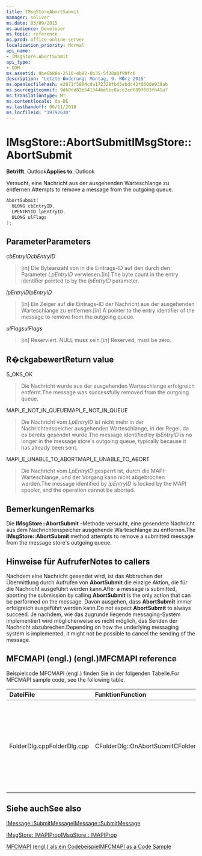 ```yaml
---
title: IMsgStoreAbortSubmit
manager: soliver
ms.date: 03/09/2015
ms.audience: Developer
ms.topic: reference
ms.prod: office-online-server
localization_priority: Normal
api_name:
- IMsgStore.AbortSubmit
api_type:
- COM
ms.assetid: 9be6b88e-2510-4b82-8b35-5f20a0f99fc0
description: 'Letzte �nderung: Montag, 9. M�rz 2015'
ms.openlocfilehash: e2871f5804cda172328fbd3ebdc43f860de939ab
ms.sourcegitcommit: 9d60cd82b5413446e5bc8ace2cd689f683fb41a7
ms.translationtype: MT
ms.contentlocale: de-DE
ms.lasthandoff: 06/11/2018
ms.locfileid: "19792630"
---
```

# <a name="imsgstoreabortsubmit"></a><span data-ttu-id="a56c4-103">IMsgStore::AbortSubmit</span><span class="sxs-lookup"><span data-stu-id="a56c4-103">IMsgStore::AbortSubmit</span></span>

  
  
<span data-ttu-id="a56c4-104">**Betrifft**: Outlook</span><span class="sxs-lookup"><span data-stu-id="a56c4-104">**Applies to**: Outlook</span></span> 
  
<span data-ttu-id="a56c4-105">Versucht, eine Nachricht aus der ausgehenden Warteschlange zu entfernen.</span><span class="sxs-lookup"><span data-stu-id="a56c4-105">Attempts to remove a message from the outgoing queue.</span></span>
  
```cpp
AbortSubmit(
  ULONG cbEntryID,
  LPENTRYID lpEntryID,
  ULONG ulFlags
);
```

## <a name="parameters"></a><span data-ttu-id="a56c4-106">Parameter</span><span class="sxs-lookup"><span data-stu-id="a56c4-106">Parameters</span></span>

 <span data-ttu-id="a56c4-107">_cbEntryID_</span><span class="sxs-lookup"><span data-stu-id="a56c4-107">_cbEntryID_</span></span>
  
> <span data-ttu-id="a56c4-108">[in] Die Byteanzahl von in die Eintrags-ID auf den durch den Parameter _LpEntryID_ verwiesen.</span><span class="sxs-lookup"><span data-stu-id="a56c4-108">[in] The byte count in the entry identifier pointed to by the  _lpEntryID_ parameter.</span></span> 
    
 <span data-ttu-id="a56c4-109">_lpEntryID_</span><span class="sxs-lookup"><span data-stu-id="a56c4-109">_lpEntryID_</span></span>
  
> <span data-ttu-id="a56c4-110">[in] Ein Zeiger auf die Eintrags-ID der Nachricht aus der ausgehenden Warteschlange zu entfernen.</span><span class="sxs-lookup"><span data-stu-id="a56c4-110">[in] A pointer to the entry identifier of the message to remove from the outgoing queue.</span></span> 
    
 <span data-ttu-id="a56c4-111">_ulFlags_</span><span class="sxs-lookup"><span data-stu-id="a56c4-111">_ulFlags_</span></span>
  
> <span data-ttu-id="a56c4-112">[in] Reserviert. NULL muss sein.</span><span class="sxs-lookup"><span data-stu-id="a56c4-112">[in] Reserved; must be zero.</span></span>
    
## <a name="return-value"></a><span data-ttu-id="a56c4-113">R�ckgabewert</span><span class="sxs-lookup"><span data-stu-id="a56c4-113">Return value</span></span>

<span data-ttu-id="a56c4-114">S_OK</span><span class="sxs-lookup"><span data-stu-id="a56c4-114">S_OK</span></span> 
  
> <span data-ttu-id="a56c4-115">Die Nachricht wurde aus der ausgehenden Warteschlange erfolgreich entfernt.</span><span class="sxs-lookup"><span data-stu-id="a56c4-115">The message was successfully removed from the outgoing queue.</span></span>
    
<span data-ttu-id="a56c4-116">MAPI_E_NOT_IN_QUEUE</span><span class="sxs-lookup"><span data-stu-id="a56c4-116">MAPI_E_NOT_IN_QUEUE</span></span> 
  
> <span data-ttu-id="a56c4-117">Die Nachricht vom _LpEntryID_ ist nicht mehr in der Nachrichtenspeicher ausgehenden Warteschlange, in der Regel, da es bereits gesendet wurde.</span><span class="sxs-lookup"><span data-stu-id="a56c4-117">The message identified by  _lpEntryID_ is no longer in the message store's outgoing queue, typically because it has already been sent.</span></span> 
    
<span data-ttu-id="a56c4-118">MAPI_E_UNABLE_TO_ABORT</span><span class="sxs-lookup"><span data-stu-id="a56c4-118">MAPI_E_UNABLE_TO_ABORT</span></span> 
  
> <span data-ttu-id="a56c4-119">Die Nachricht vom _LpEntryID_ gesperrt ist, durch die MAPI-Warteschlange, und der Vorgang kann nicht abgebrochen werden.</span><span class="sxs-lookup"><span data-stu-id="a56c4-119">The message identified by  _lpEntryID_ is locked by the MAPI spooler, and the operation cannot be aborted.</span></span> 
    
## <a name="remarks"></a><span data-ttu-id="a56c4-120">Bemerkungen</span><span class="sxs-lookup"><span data-stu-id="a56c4-120">Remarks</span></span>

<span data-ttu-id="a56c4-121">Die **IMsgStore::AbortSubmit** -Methode versucht, eine gesendete Nachricht aus dem Nachrichtenspeicher ausgehende Warteschlange zu entfernen.</span><span class="sxs-lookup"><span data-stu-id="a56c4-121">The **IMsgStore::AbortSubmit** method attempts to remove a submitted message from the message store's outgoing queue.</span></span> 
  
## <a name="notes-to-callers"></a><span data-ttu-id="a56c4-122">Hinweise für Aufrufer</span><span class="sxs-lookup"><span data-stu-id="a56c4-122">Notes to callers</span></span>

<span data-ttu-id="a56c4-123">Nachdem eine Nachricht gesendet wird, ist das Abbrechen der Übermittlung durch Aufrufen von **AbortSubmit** die einzige Aktion, die für die Nachricht ausgeführt werden kann.</span><span class="sxs-lookup"><span data-stu-id="a56c4-123">After a message is submitted, aborting the submission by calling **AbortSubmit** is the only action that can be performed on the message.</span></span> <span data-ttu-id="a56c4-124">Davon ausgehen, dass **AbortSubmit** immer erfolgreich ausgeführt werden kann.</span><span class="sxs-lookup"><span data-stu-id="a56c4-124">Do not expect **AbortSubmit** to always succeed.</span></span> <span data-ttu-id="a56c4-125">Je nachdem, wie das zugrunde liegende messaging-System implementiert wird möglicherweise es nicht möglich, das Senden der Nachricht abzubrechen.</span><span class="sxs-lookup"><span data-stu-id="a56c4-125">Depending on how the underlying messaging system is implemented, it might not be possible to cancel the sending of the message.</span></span> 
  
## <a name="mfcmapi-reference"></a><span data-ttu-id="a56c4-126">MFCMAPI (engl.) (engl.)</span><span class="sxs-lookup"><span data-stu-id="a56c4-126">MFCMAPI reference</span></span>

<span data-ttu-id="a56c4-127">Beispielcode MFCMAPI (engl.) finden Sie in der folgenden Tabelle.</span><span class="sxs-lookup"><span data-stu-id="a56c4-127">For MFCMAPI sample code, see the following table.</span></span>
  
|<span data-ttu-id="a56c4-128">**Datei**</span><span class="sxs-lookup"><span data-stu-id="a56c4-128">**File**</span></span>|<span data-ttu-id="a56c4-129">**Funktion**</span><span class="sxs-lookup"><span data-stu-id="a56c4-129">**Function**</span></span>|<span data-ttu-id="a56c4-130">**Comment**</span><span class="sxs-lookup"><span data-stu-id="a56c4-130">**Comment**</span></span>|
|:-----|:-----|:-----|
|<span data-ttu-id="a56c4-131">FolderDlg.cpp</span><span class="sxs-lookup"><span data-stu-id="a56c4-131">FolderDlg.cpp</span></span>  <br/> |<span data-ttu-id="a56c4-132">CFolderDlg::OnAbortSubmit</span><span class="sxs-lookup"><span data-stu-id="a56c4-132">CFolderDlg::OnAbortSubmit</span></span>  <br/> |<span data-ttu-id="a56c4-133">MFCMAPI (engl.) verwendet die **IMsgStore::AbortSubmit** -Methode, um der Übermittlung der ausgewählten Nachricht abzubrechen.</span><span class="sxs-lookup"><span data-stu-id="a56c4-133">MFCMAPI uses the **IMsgStore::AbortSubmit** method to abort the submission of the selected message.</span></span>  <br/> |
   
## <a name="see-also"></a><span data-ttu-id="a56c4-134">Siehe auch</span><span class="sxs-lookup"><span data-stu-id="a56c4-134">See also</span></span>



[<span data-ttu-id="a56c4-135">IMessage::SubmitMessage</span><span class="sxs-lookup"><span data-stu-id="a56c4-135">IMessage::SubmitMessage</span></span>](imessage-submitmessage.md)
  
[<span data-ttu-id="a56c4-136">IMsgStore: IMAPIProp</span><span class="sxs-lookup"><span data-stu-id="a56c4-136">IMsgStore : IMAPIProp</span></span>](imsgstoreimapiprop.md)


[<span data-ttu-id="a56c4-137">MFCMAPI (engl.) als ein Codebeispiel</span><span class="sxs-lookup"><span data-stu-id="a56c4-137">MFCMAPI as a Code Sample</span></span>](mfcmapi-as-a-code-sample.md)

